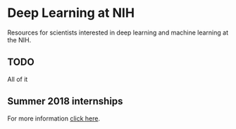 # Deep Learning at NIH
Resources for scientists interested in deep learning and machine learning at the NIH.

## TODO
All of it

## Summer 2018 internships
For more information [click here](internships/summer2018.md).
